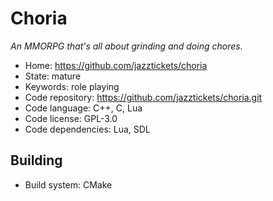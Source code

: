 # Choria

_An MMORPG that's all about grinding and doing chores._

- Home: https://github.com/jazztickets/choria
- State: mature
- Keywords: role playing
- Code repository: https://github.com/jazztickets/choria.git
- Code language: C++, C, Lua
- Code license: GPL-3.0
- Code dependencies: Lua, SDL

## Building

- Build system: CMake
